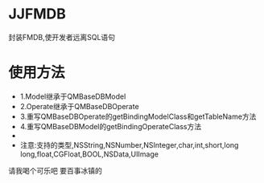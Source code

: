 # JJFMDB
封装FMDB,使开发者远离SQL语句

# 使用方法
 *  1.Model继承于QMBaseDBModel
 *  2.Operate继承于QMBaseDBOperate
 *  3.重写QMBaseDBOperate的getBindingModelClass和getTableName方法
 *  4.重写QMBaseDBModel的getBindingOperateClass方法
 *
 *  注意:支持的类型,NSString,NSNumber,NSInteger,char,int,short,long long,float,CGFloat,BOOL,NSData,UIImage

请我喝个可乐吧 要百事冰镇的
